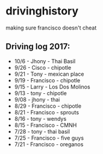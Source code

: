# drivinghistory
making sure francisco doesn't cheat


Driving log 2017:
--
* 10/6 - Jhony - Thai Basil
* 9/26 - Cisco - chipotle
* 9/21 - Tony - mexican place
* 9/19 - Francisco - chipotle
* 9/15 - Larry - Los Dos Molinos
* 9/13 - tony - chipotle
* 9/08 - jhony - thai
* 8/29 - Francisco - chipotle
* 8/21 - Francisco - sprouts
* 8/16 - tony - wendys
* 8/15 - Francisco - CMNH
* 7/28 - tony - thai basil
* 7/25 - Francisco - five guys
* 7/21 - Francisco - oreganos 
